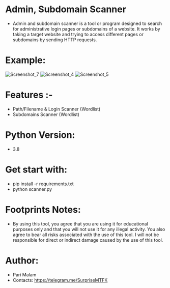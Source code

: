# Admin, Subdomain Scanner
- Admin and subdomain scanner is a tool or program designed to search for administrative login pages or subdomains of a website. It works by taking a target website and trying to access different pages or subdomains by sending HTTP requests.
# Example:
![Screenshot_7](https://user-images.githubusercontent.com/25004320/228120091-fd6502f6-f148-4be1-91dc-edb92f116fdd.png)
![Screenshot_4](https://user-images.githubusercontent.com/25004320/228115587-d70378ea-de4d-431d-920a-2e27e7a33ed6.png)
![Screenshot_5](https://user-images.githubusercontent.com/25004320/228115607-345746ce-1481-4989-b484-62830c453ea9.png)

# Features :-
- Path/Filename & Login Scanner (Wordlist)
- Subdomains Scanner (Wordlist)

# Python Version:
- 3.8

# Get start with:

- pip install -r requirements.txt
- python scanner.py

# Footprints Notes:

- By using this tool, you agree that you are using it for educational purposes only and that you will not use it for any illegal activity. You also agree to bear all risks associated with the use of this tool. I will not be responsible for direct or indirect damage caused by the use of this tool.

# Author:
- Pari Malam
- Contacts: https://telegram.me/SurpriseMTFK

